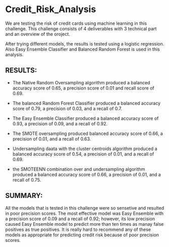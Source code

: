# Credit_Risk_Analysis



We are testing the risk of credit cards using machine learning in this challenge. This challenge consists of 4 deliverables with 3 technical part and an overview of the oroject.

After trying different models, the results is tested using a logistic regression. Also Easy Ensemble Classifier and Balanced Random Forest is used in this analysis.


## RESULTS:


* The Native Random Oversampling algorithm produced a balanced accuracy score of 0.65, a precision score of 0.01 and recall score of 0.69.

* The balanced Random Forest Classifier produced a balanced accuracy score of 0.79, a precision of 0.03, and a recall of 0.7.

* The Easy Ensemble Classifier produced a balanced accuracy score of 0.93, a precision of 0.09, and a recall of 0.92.

* The SMOTE oversampling produced balanced accuracy score of 0.66, a precision of 0.01, and a recall of 0.63.

* Undersampling daata with the cluster centroids algorithm produced a balanced accuracy score of 0.54, a precision of 0.01, and a recall of 0.69.

* the SMOTEENN combination over and undersampling algorithm produced a balanced accuracy score of 0.66, a precision of 0.01, and a recall of 0.75.


## SUMMARY:


All the models that is tested in this challenge were so sensetive and resulted in poor precision scores.
The most effective model was Easy Ensemble with a precision score of 0.09 and a recall of 0.92; however, its low precision caused Easy Ensemble model to predict more than ten times as manay false positives as true positives.
It is really hard to recommend any of these models as appropriate for predicting credit risk because of poor precision scores.

